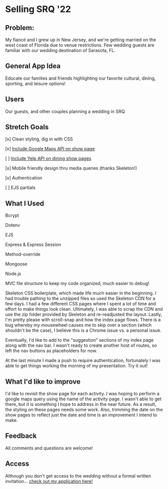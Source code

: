 # Selling SRQ '22
## Problem:
My fiancé and I grew up in New Jersey, and we're getting married on the west coast of Florida due to venue restrictions. Few wedding guests are familiar with our wedding destination of Sarasota, FL.
## General App Idea
Educate our families and friends highlighting our favorite cultural, dining, sporting, and leisure options!
## Users
Our guests, and other couples planning a wedding in SRQ. 

## Stretch Goals
[x] Clean styling, dig in with CSS 

[x] [Include Google Maps API on show page](https://developers.google.com/maps/gmp-get-started)

[ ] [Include Yelp API on dining show pages](https://www.yelp.com/fusion)

[x] Mobile friendly design thru media queries (thanks Skeleton!)

[x] Authentication

[ ] EJS partials

## What I Used

Bcrypt

Dotenv

EJS

Express & Express Session

Method-override

Mongoose

Node.js

MVC file structure to keep my code organized, much easier to debug!

Skeleton CSS boilerplate, which made life much easier in the beginning. I had trouble pathing to the unzipped files so used the Skeleton CDN for a few days. I had a few different CSS pages where I spent a lot of time and effort to make things look clean. Ultimately, I was able to scrap the CDN and use the zip folder provided by Skeleton and re-readjusted the layout. Lastly, I'm pretty please with scroll-snap and how the index page flows. There is a bug whereby my mousewheel causes me to skip over a section (which shouldn't be the case), I believe this is a Chrome issue vs. a personal issue.

Eventually, I'd like to add to the "suggestion" sections of my index page along with the nav bar.  I wasn't ready to create another host of routes, so left the nav buttons as placeholders for now.

At the last minute I made a push to require authentication, fortunately I was able to get things working the morning of my presentation. Try it out!

## What I'd like to improve

I'd like to revisit the show page for each activity. I was hoping to perform a google maps query using the name of the activity page. I wasn't able to get there, but it is something I hope to address in the near future. As a result, the styling on these pages needs some work. Also, trimming the date on the show pages to reflect just the date and time is an improvement I intend to make.


## Feedback

All comments and questions are welcome!

## Access

Although you don't get access to the wedding without a formal written invitation... [check out my application here!](https://dashboard.heroku.com/apps/stormy-hollows-21883)